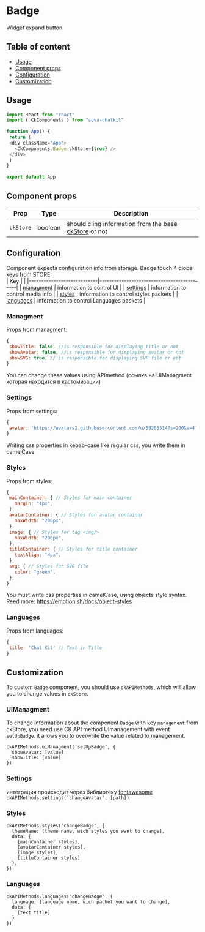 # Badge
Widget expand button

## Table of content
* [Usage](#Usage) 
* [Component props](#Component_props)   
* [Configuration](#Configuration)   
* [Customization](#Customization)   

## Usage <a name="Usage"></a>
```javascript
import React from "react"
import { CkComponents } from "sova-chatkit"
 
function App() {
 return (
 <div className="App">
   <CkComponents.Badge ckStore={true} />
 </div>
 )
}
 
export default App
```

## Component props <a name="Component_props"></a>
| Prop       | Type    |  Description                                                                                      |
|------------|---------|---------------------------------------------------------------------------------------------------|
| `ckStore`  | boolean | should cling information from the base [ckStore](https://github.com/sovaai/chatKit-lib#3) or not  |


## Configuration <a name="Configuration"></a>
Component expects configuration info from storage. Badge touch 4 global keys from STORE:  
| Key                        |                                            |
|----------------------------|--------------------------------------------|
| [managment](#Managment)    | information to control UI                  |
| [settings](#Settings)      | information to control media info          |
| [styles](#Styles)          | information to control styles packets      |
| [languages](#Languages)    | information to control Languages packets   |


### Managment <a name="Managment"></a>
Props from managment:  
```javascript
{
 showTitle: false, //is responsible for displaying title or not
 showAvatar: false, //is responsible for displaying avatar or not
 showSVG: true, // is responsible for displaying SVF file or not
}
```
You can change these values using APImethod (ссылка на UIManagment которая находится в кастомизации)


### Settings <a name="Settings"></a>
Props from settings:  
```javascript
{
 avatar: 'https://avatars2.githubusercontent.com/u/59205514?s=200&v=4' //Path to the image which will be shown as avatar 
}
```
Writing css properties in kebab-case like regular css, you write them in camelCase  


### Styles <a name="Styles"></a>
Props from styles:  
```javascript
{
 mainContainer: { // Styles for main container
   margin: "1px",
 },
 avatarContainer: { // Styles for avatar container
   maxWidth: "200px",
 },
 image: { // Styles for tag <img/>
   maxWidth: "200px",
 },
 titleContainer: { // Styles for title container
   textAlign: "4px",
 },
 svg: { // Styles for SVG file
   color: "green",
 },
}

```
You must write css properties in camelCase, using objects style syntax.  
Reed more: https://emotion.sh/docs/object-styles 


### Languages <a name="Languages"></a>
Props from languages:  
```javascript
{
 title: 'Chat Kit' // Text in Title 
}
```




## Customization <a name="Customization"></a>
To custom `Badge` component, you should use `ckAPIMethods`, which will allow you to change values in `ckStore`.


### UIManagment
To change information about the component `Badge` with key `managenent` from ckStore, you need use CK API method UImanagement with event `setUpBadge`. it allows you to overwrite the value related to management.


```
ckAPIMethods.uiManagment('setUpBadge', {
  showAvatar: [value],
  showTitle: [value]
})
```

### Settings
интеграция происходит через библиотеку [fontawesome](https://github.com/FortAwesome/react-fontawesome "fontawesome")  
`
ckAPIMethods.settings('changeAvatar', [path])
`

### Styles
```
ckAPIMethods.styles('changeBadge', {
  themeName: [theme name, wich styles you want to change],
  data: {
    [mainContainer styles],
    [avatarContainer styles],
    [image styles],
    [titleContainer styles]
  },
})
```

### Languages
```
ckAPIMethods.languages('changeBadge', {
  language: [language name, wich packet you want to change],
  data: {
    [text title]
  }
})
```
